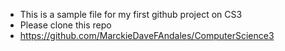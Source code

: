 - This is a sample file for my first github project on CS3
- Please clone this repo
- https://github.com/MarckieDaveFAndales/ComputerScience3
